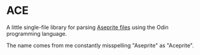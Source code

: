 # ACE
A little single-file library for parsing [Aseprite files](https://github.com/aseprite/aseprite/blob/main/docs/ase-file-specs.md)
using the Odin programming language.

The name comes from me constantly misspelling "Aseprite" as "Aceprite".
